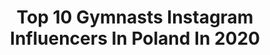 ---
title: Top 10 Gymnasts Instagram Influencers In Poland In 2020
description: >-
  Find top gymnasts Instagram influencers in Poland in 2020. Most popular hashtags: #gymnastics #flexibility #poledance #split.
platform: Instagram
hits: 51
text_top: Discover the top-rated Instagram accounts on inBeat.
text_bottom: Our search engine aggregates 51 Instagram influencers like this in Poland for you to connect with.
profiles:
  - username: "lukasz_grzybowski"
    fullname: >-
      Łukasz Grzybowski
    bio: >-
      🤸 Gymnastic / Acrobat 🎪 Multi-skilled Artist 🤸‍♂️ TikTok: lukasz_grzybowski 📩 Kontakt: lukaszgrzybowski97@gmail.com
    location: "Poland"
    followers: 66673
    engagement: 524
    commentsToLikes: 0.014125
    id: ck5hq3xvzsgb10i1124zzwopl
    verified: false
    hashtags: "#croatia, #acrobat, #rzeszow, #sunset"
  - username: "oliwia_latoszewska"
    fullname: >-
      Oliwia Latoszewska
    bio: >-
      📍 Gdańsk, Poland 👻 Snap: azurako ❤ Self taught hand balancer and contortionist
    location: "Poland"
    followers: 10271
    engagement: 2263
    commentsToLikes: 0.021288
    id: ck8t81yn9itgn0j78zapd0qku
    verified: false
    hashtags: "#cel, #ponadszpagat, #contortionist, #polishgirl"
  - username: "kaarero"
    fullname: >-
      ➡️️Karolina⬅️
    bio: >-
      Karolina Marszałek 👩🏼🌸 TFP📸 ✍🏼priv TikTok: marszalek.karolina #travel 🌴☀️💦 #gymlover 💪🏽 ✖️Szczecin✖️🇵🇱
    location: "Poland"
    followers: 12413
    engagement: 653
    commentsToLikes: 0.022474
    id: ck5zphnvisoqo0i1488xmys5n
    verified: false
    hashtags: "#fitgirl, #szcz, #gymnastics, #polskadziewczyna"
  - username: "juliamaciuszek"
    fullname: >-
      Julia Maciuszek
    bio: >-
      🤸🏽‍♀️an aspiring young Ninja&OCR athlete ⚡️Ambasador @underarmour 🌴Survivor Poland 💁🏽IndianaJules 🍜food lover
    location: "Poland"
    followers: 17696
    engagement: 484
    commentsToLikes: 0.013503
    id: ck5cc6lrcgt700i11nsga91o0
    verified: false
    hashtags: "#healthyfood, #experience, #underarmour, #ninjawarrior"
  - username: "annaweklar"
    fullname: >-
      Anna Węklar
    bio: >-
      🤍 Founder @aerialstudioaweklar @rozciaganie @aerialstudiostore 🥇World Champion Aerial Silks ✨ Semifinalist @mamtalent_tvn XI 🎥 Jak zrobić szpagat? ⤵️
    location: "Poland"
    followers: 12301
    engagement: 989
    commentsToLikes: 0.013388
    id: ck5hkj8x8iini0i11cdwso5f6
    verified: false
    hashtags: "#gym, #gymnastics, #aerialstudioaweklar, #yoga"
  - username: "patioszka"
    fullname: >-
      Patrycja Stachera
    bio: >-
      współtwórca @sejsza.pl 🌊 psycholog konsultujący w nurcie TSR współtwórca i psycholog Psycho Labs 🧠 współtwórca Sikora Gym ambasador @carpatree
    location: "Poland"
    followers: 203984
    engagement: 144
    commentsToLikes: 0.030506
    id: ck5q9wa9jdc0t0i113sxxgog7
    verified: false
    hashtags: "#sikoragym, #oshee, #psychologia, #workout"
  - username: "malowanieswiatlem"
    fullname: >-
      Malowanie Światłem- Tomasz Gas
    bio: >-
      eat-> sleep-> photo-> repeat ❤️🔥📸🚗
    location: "Poland"
    followers: 6816
    engagement: 438
    commentsToLikes: 0.011522
    id: ckf5q6r3w8cx10j236p22a7wb
    verified: false
    hashtags: ""
  - username: "michal_urbanik"
    fullname: >-
      Michał Urbanik | Calisthenics
    bio: >-
      CEO @akademia_swc 📋Plany/Prowadzenie 📩 ℹTrening Siłowy & Medyczny ▪Muscle Ups 28x - World Record ▪Pull Up +100kg ▪Front Lever 50s ▪Dip +140kg
    location: "Poland"
    followers: 31022
    engagement: 1162
    commentsToLikes: 0.016677
    id: ck55lfrad1gmv0i11xd9mo4wd
    verified: false
    hashtags: "#power, #pullup, #body, #calisthenics"
  - username: "justynadobosz"
    fullname: >-
      🌸Justyna Dobosz🌸
    bio: >-
      👧 24; Nowy Sącz 🇵🇱 👑 God's daughter 👑 💃 dancer💃
    location: "Poland"
    followers: 4018
    engagement: 954
    commentsToLikes: 0.043733
    id: ckaoxziblff6k0i78ejdqalvb
    verified: false
    hashtags: "#summertime, #raysofthesun, #letspose, #polishgirl"
  - username: "iwek_iwi"
    fullname: >-
      Iwona Drzymała
    bio: >-
      World Pole Sport&Aerial Hoop Champion'17 Semi finalist Poland Got Talent 8 Contact & bookings: i.drzymala@o2.pl Fb: Iwona Drzymala-Aerial Dance Warsaw
    location: "Poland"
    followers: 5744
    engagement: 912
    commentsToLikes: 0.021535
    id: ckapaeymavtu30i78g538gve9
    verified: false
    hashtags: "#stretching, #aerialsilkstricks, #acrobatics, #circus"
---